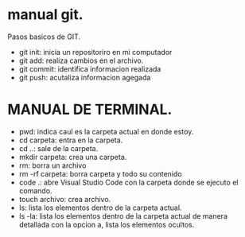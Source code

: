 # manual git.

Pasos basicos de GIT.

* git init: inicia un repositoriro en mi computador
* git add: realiza cambios en el archivo.
* git commit: identifica informacion realizada
* git push: acutaliza informacion agegada 

# MANUAL DE TERMINAL. 

* pwd: indica caul es la carpeta actual en donde estoy.
* cd carpeta: entra en la carpeta.
* cd ..: sale de la carpeta.
* mkdir carpeta: crea una carpeta.
* rm: borra un archivo
* rm -rf carpeta: borra carpeta y todo su contenido 
* code .: abre Visual Studio Code con la carpeta donde se ejecuto el comando.
* touch archivo: crea archivo.
* ls: lista los elementos dentro de la carpeta actual.
* ls -la: lista los elementos dentro de la carpeta actual de manera detallada con la opcion a, lista los elementos ocultos.
